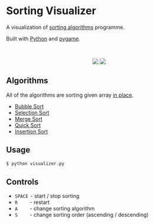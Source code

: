 # Sorting Visualizer

A visualization of [sorting algorithms](https://en.wikipedia.org/wiki/Sorting_algorithm) programme.

Built with [Python](https://www.python.org/) and [pygame](https://www.pygame.org/wiki/about).

<br>

<p align="center">
  <img src="https://user-images.githubusercontent.com/65187002/146997744-289559ab-1462-45be-9e11-3b2c5a7c6044.gif">
  <img src="https://user-images.githubusercontent.com/65187002/146998990-e106c3d6-ca8a-4fa4-99b2-7e62a79756a1.gif">
</p>

## Algorithms

All of the algorithms are sorting given array [in place](https://en.wikipedia.org/wiki/In-place_algorithm).

* <a href="https://en.wikipedia.org/wiki/Bubble_sort">Bubble Sort</a>
* <a href="https://en.wikipedia.org/wiki/Selection_sort">Selection Sort</a>
* <a href="https://en.wikipedia.org/wiki/Merge_sort">Merge Sort</a>
* <a href="https://en.wikipedia.org/wiki/Quicksort">Quick Sort</a>
* <a href="https://en.wikipedia.org/wiki/Insertion_sort">Insertion Sort</a>

<!-- USAGE EXAMPLES -->
## Usage
   ```sh
   $ python visualizer.py
   ```
   
## Controls

* `SPACE` &thinsp;- start / stop sorting
* `R`&emsp;&emsp;&thinsp;&thinsp;- restart
* `A`&emsp;&emsp;&thinsp;&thinsp;- change sorting algorithm
* `S`&emsp;&emsp;&thinsp;&thinsp;- change sorting order (ascending / descending)

